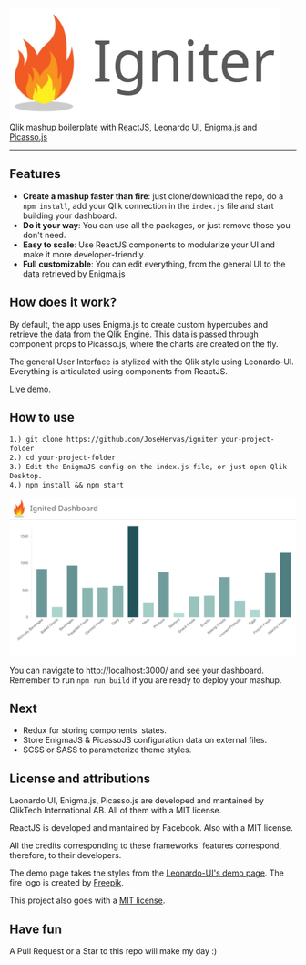 <img src="logo.PNG">
Qlik mashup boilerplate with <a href="https://github.com/facebook/react">ReactJS</a>, <a href="https://github.com/qlik-oss/leonardo-ui=">Leonardo UI</a>, <a href="https://github.com/qlik-oss/enigma.js/">Enigma.js</a> and <a href="https://github.com/qlik-oss/picasso.js">Picasso.js</a>

---

## Features
* **Create a mashup faster than fire**: just clone/download the repo, do a `npm install`, add your Qlik connection in the `index.js` file and start building your dashboard.
* **Do it your way**: You can use all the packages, or just remove those you don't need.
* **Easy to scale**: Use ReactJS components to modularize your UI and make it more developer-friendly.
* **Full customizable**: You can edit everything, from the general UI to the data retrieved by Enigma.js

## How does it work?
By default, the app uses Enigma.js to create custom hypercubes and retrieve the data from the Qlik Engine. This data is passed through component props to Picasso.js, where the charts are created on the fly.

The general User Interface is stylized with the Qlik style using Leonardo-UI. Everything is articulated using components from ReactJS.

<a href="https://igniter-demo.000webhostapp.com/">Live demo</a>.

## How to use
```
1.) git clone https://github.com/JoseHervas/igniter your-project-folder
2.) cd your-project-folder
3.) Edit the EnigmaJS config on the index.js file, or just open Qlik Desktop.
4.) npm install && npm start
```

![demo](screenshot.PNG?classes=shadow)

You can navigate to http://localhost:3000/ and see your dashboard. Remember to run `npm run build` if you are ready to deploy your mashup.

## Next

* Redux for storing components' states.
* Store EnigmaJS & PicassoJS configuration data on external files.
* SCSS or SASS to parameterize theme styles.

## License and attributions
Leonardo UI, Enigma.js, Picasso.js are developed and mantained by QlikTech International AB. All of them with a MIT license.

ReactJS is developed and mantained by Facebook. Also with a MIT license.

All the credits corresponding to these frameworks' features correspond, therefore, to their developers.

The demo page takes the styles from the <a href="https://qlik-oss.github.io/leonardo-ui/">Leonardo-UI's demo page</a>. The fire logo is created by <a href="https://www.freepik.com/free-photos-vectors/abstract">Freepik</a>.

This project also goes with a <a href="LICENSE"> MIT license</a>.

## Have fun
A Pull Request or a Star to this repo will make my day :)
